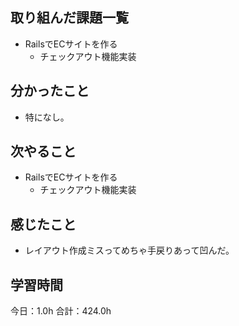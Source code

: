 ## 取り組んだ課題一覧
*  RailsでECサイトを作る
   * チェックアウト機能実装
## 分かったこと
* 特になし。
  
    
    

## 次やること
*  RailsでECサイトを作る
   *  チェックアウト機能実装
## 感じたこと
*  レイアウト作成ミスってめちゃ手戻りあって凹んだ。
 
## 学習時間
今日：1.0h
合計：424.0h

